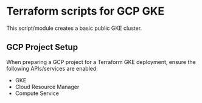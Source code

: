 # Terraform scripts for GCP GKE  
This script/module creates a basic public GKE cluster.  

## GCP Project Setup  
When preparing a GCP project for a Terraform GKE deployment, ensure the
following APIs/services are enabled:
* GKE
* Cloud Resource Manager
* Compute Service
